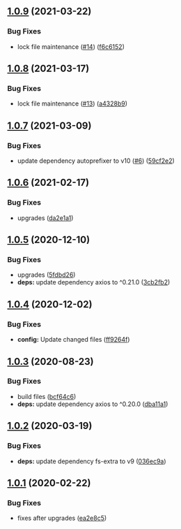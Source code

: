 ## [1.0.9](https://github.com/dword-design/atomizer-plugin-autoprefixer/compare/v1.0.8...v1.0.9) (2021-03-22)


### Bug Fixes

* lock file maintenance ([#14](https://github.com/dword-design/atomizer-plugin-autoprefixer/issues/14)) ([f6c6152](https://github.com/dword-design/atomizer-plugin-autoprefixer/commit/f6c6152b5de42209edb870c3c97db1dba814a808))

## [1.0.8](https://github.com/dword-design/atomizer-plugin-autoprefixer/compare/v1.0.7...v1.0.8) (2021-03-17)


### Bug Fixes

* lock file maintenance ([#13](https://github.com/dword-design/atomizer-plugin-autoprefixer/issues/13)) ([a4328b9](https://github.com/dword-design/atomizer-plugin-autoprefixer/commit/a4328b968c64bd87bb8b86573f5a6c9da81ea3b3))

## [1.0.7](https://github.com/dword-design/atomizer-plugin-autoprefixer/compare/v1.0.6...v1.0.7) (2021-03-09)


### Bug Fixes

* update dependency autoprefixer to v10 ([#6](https://github.com/dword-design/atomizer-plugin-autoprefixer/issues/6)) ([59cf2e2](https://github.com/dword-design/atomizer-plugin-autoprefixer/commit/59cf2e234e1208fc2d3e5a3c5f9c18e8b1b12958))

## [1.0.6](https://github.com/dword-design/atomizer-plugin-autoprefixer/compare/v1.0.5...v1.0.6) (2021-02-17)


### Bug Fixes

* upgrades ([da2e1a1](https://github.com/dword-design/atomizer-plugin-autoprefixer/commit/da2e1a1109387e4bcc9bc9076e3e14e0c62dc839))

## [1.0.5](https://github.com/dword-design/atomizer-plugin-autoprefixer/compare/v1.0.4...v1.0.5) (2020-12-10)


### Bug Fixes

* upgrades ([5fdbd26](https://github.com/dword-design/atomizer-plugin-autoprefixer/commit/5fdbd262dd9e98efbc693db7f867235c7bfa22b4))
* **deps:** update dependency axios to ^0.21.0 ([3cb2fb2](https://github.com/dword-design/atomizer-plugin-autoprefixer/commit/3cb2fb2f3de1d078ab407f775b5c6c1916b453f4))

## [1.0.4](https://github.com/dword-design/atomizer-plugin-autoprefixer/compare/v1.0.3...v1.0.4) (2020-12-02)


### Bug Fixes

* **config:** Update changed files ([ff9264f](https://github.com/dword-design/atomizer-plugin-autoprefixer/commit/ff9264f6b08709ed62035e5cb08f0cfe0a188c71))

## [1.0.3](https://github.com/dword-design/atomizer-plugin-autoprefixer/compare/v1.0.2...v1.0.3) (2020-08-23)


### Bug Fixes

* build files ([bcf64c6](https://github.com/dword-design/atomizer-plugin-autoprefixer/commit/bcf64c6299491921521086a6a3f944e80541931a))
* **deps:** update dependency axios to ^0.20.0 ([dba11a1](https://github.com/dword-design/atomizer-plugin-autoprefixer/commit/dba11a11f28b8ff759f480fc0cd301b61fd3367b))

## [1.0.2](https://github.com/dword-design/atomizer-plugin-autoprefixer/compare/v1.0.1...v1.0.2) (2020-03-19)


### Bug Fixes

* **deps:** update dependency fs-extra to v9 ([036ec9a](https://github.com/dword-design/atomizer-plugin-autoprefixer/commit/036ec9a521d2f6265521e41eab3de7e2eee3b16a))

## [1.0.1](https://github.com/dword-design/atomizer-plugin-autoprefixer/compare/v1.0.0...v1.0.1) (2020-02-22)


### Bug Fixes

* fixes after upgrades ([ea2e8c5](https://github.com/dword-design/atomizer-plugin-autoprefixer/commit/ea2e8c5ff09c7e6bcb1982c4e7d4b4ae5517c4a4))
